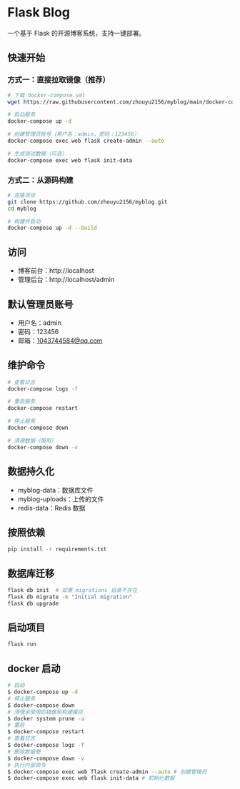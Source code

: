 # Flask Blog

一个基于 Flask 的开源博客系统，支持一键部署。

## 快速开始

### 方式一：直接拉取镜像（推荐）

```bash
# 下载 docker-compose.yml
wget https://raw.githubusercontent.com/zhouyu2156/myblog/main/docker-compose.yml

# 启动服务
docker-compose up -d

# 创建管理员账号（用户名：admin，密码：123456）
docker-compose exec web flask create-admin --auto

# 生成测试数据（可选）
docker-compose exec web flask init-data
```

### 方式二：从源码构建

```bash
# 克隆项目
git clone https://github.com/zhouyu2156/myblog.git
cd myblog

# 构建并启动
docker-compose up -d --build
```

## 访问

- 博客前台：http://localhost
- 管理后台：http://localhost/admin

## 默认管理员账号
- 用户名：admin
- 密码：123456
- 邮箱：1043744584@qq.com

## 维护命令

```bash
# 查看日志
docker-compose logs -f

# 重启服务
docker-compose restart

# 停止服务
docker-compose down

# 清理数据（慎用）
docker-compose down -v
```

## 数据持久化
- myblog-data：数据库文件
- myblog-uploads：上传的文件
- redis-data：Redis 数据

## 按照依赖

```bash
pip install -r requirements.txt
```

## 数据库迁移
```bash
flask db init  # 如果 migrations 目录不存在
flask db migrate -m "Initial migration"
flask db upgrade
```

## 启动项目

```bash
flask run
```



## docker 启动
```bash
# 启动
$ docker-compose up -d
# 停止服务
$ docker-compose down
# 清理未使用的镜像和构建缓存
$ docker system prune -a
# 重启
$ docker-compose restart
# 查看日志
$ docker-compose logs -f
# 删除数据卷
$ docker-compose down -v
# 执行内部命令
$ docker-compose exec web flask create-admin --auto # 创建管理员
$ docker-compose exec web flask init-data # 初始化数据
```